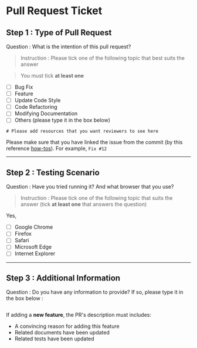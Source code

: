 # Pull Request Ticket

## Step 1 : Type of Pull Request
Question : What is the intention of this pull request?
> Instruction : Please tick one of the following topic that best suits the answer 

> You must tick **at least one**

- [ ] Bug Fix
- [ ] Feature
- [ ] Update Code Style
- [ ] Code Refactoring
- [ ] Modifying Documentation
- [ ] Others (please type it in the box below)
```
# Please add resources that you want reviewers to see here

```

Please make sure that you have linked the issue from the commit (by this reference [how-tos]()). For example, `Fix #12`

---

## Step 2 : Testing Scenario
Question : Have you tried running it? And what browser that you use?
> Instruction : Please tick one of the following topic that suits the answer (tick **at least one** that answers the question)

Yes,
- [ ] Google Chrome
- [ ] Firefox
- [ ] Safari
- [ ] Microsoft Edge
- [ ] Internet Explorer

---

## Step 3 : Additional Information
Question : Do you have any information to provide? If so, please type it in the box below :

```

```

If adding a **new feature**, the PR's description must includes:

- A convincing reason for adding this feature
- Related documents have been updated
- Related tests have been updated